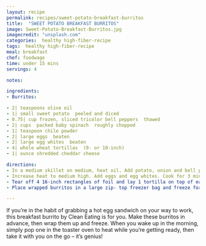 ```yaml
---
layout: recipe
permalink: recipes/sweet-potato-breakfast-burritos
title:  "SWEET POTATO BREAKFAST BURRITOS"
image: Sweet-Potato-Breakfast-Burritos.jpg
imagecredit: "unsplash.com"
categories:  healthy high-fiber-recipe
tags:  healthy high-fiber-recipe
meal: breakfast
chef: foodwage
time: under 15 mins
servings: 4

notes:

ingredients:
- Burritos:

- 2| teaspoons olive oil
- 1| small sweet potato  peeled and diced
- 0.75| cup frozen, sliced tricolor bell peppers  thawed
- 2| cups  packed baby spinach  roughly chopped
- 1| teaspoon chile powder
- 2| large eggs  beaten
- 2| large egg whites  beaten
- 4| whole wheat tortillas  (9- or 10-inch)
- 1| ounce shredded cheddar cheese

directions:
- In a medium skillet on medium, heat oil. Add potato, onion and bell peppers, and sauté for about 8 minutes, stirring occasionally, until potatoes are tender and onions are translucent. Add spinach and chile powder; sauté for 2 minutes more.
- Increase heat to medium high. Add eggs and egg whites. Cook for 3 minutes, stirring frequently, until eggs are cooked through. Turn off heat and let cool for about 10 minutes
- Tear off 4 16-inch rectangles of foil and lay 1 tortilla on top of each. Divide egg mixture evenly into the center of each tortilla. Sprinkle evenly with cheese. To wrap, fold edges in, then roll forward tightly. Wrap burrito tightly in foil. (NOTE: Alternatively, line with parchment paper and then wrap in foil.)
- Place wrapped burritos in a large zip- top freezer bag and freeze for up to 3 months. To serve, preheat oven to 400°F. Place a burrito, still wrapped, on a baking sheet and bake for 35 minutes. Use tongs to transfer wrapped burrito to a paper bag and take on the go. (NOTE: Baked burritos will stay warm for 15 to 20 minutes; they can be eaten on the go or when you get to work. If reheating in the microwave, make sure to remove foil first.)

---
```


If you’re in the habit of grabbing a hot egg sandwich on your way to work, this breakfast burrito by Clean Eating is for you. Make these burritos in advance, then wrap them up and freeze. When you wake up in the morning, simply pop one in the toaster oven to heat while you’re getting ready, then take it with you on the go – it’s genius!